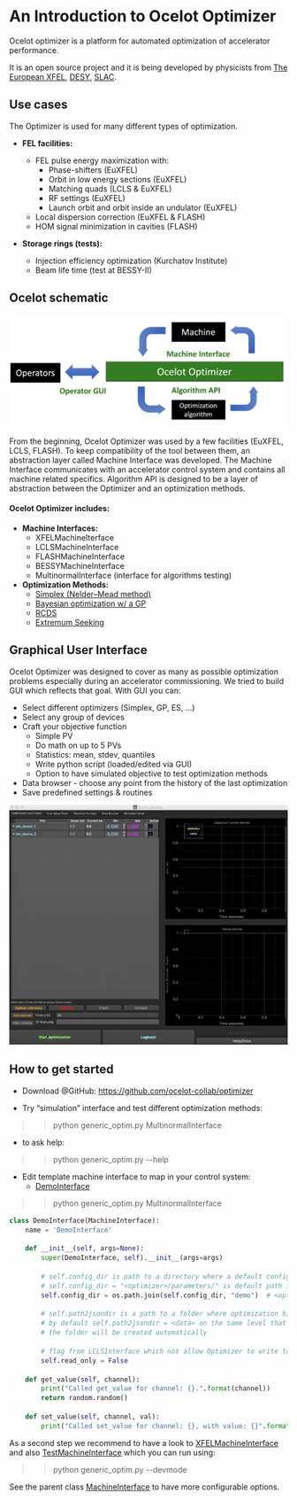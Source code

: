 # An Introduction to Ocelot Optimizer

Ocelot optimizer is a platform for automated optimization of accelerator performance. 

It is an open source project and it is being developed by physicists from [The European XFEL](http://www.xfel.eu/), [DESY](http://www.desy.de/), [SLAC](https://www6.slac.stanford.edu). 

## Use cases 

The Optimizer is used for many different types of optimization. 

* **FEL facilities:**
 
    - FEL pulse energy maximization with:
        - Phase-shifters (EuXFEL)
        - Orbit in low energy sections (EuXFEL)
        - Matching quads (LCLS & EuXFEL)
        - RF settings (EuXFEL)
        - Launch orbit and orbit inside an undulator (EuXFEL)
    - Local dispersion correction (EuXFEL & FLASH)
    - HOM signal minimization in cavities (FLASH)
* **Storage rings (tests):**
    - Injection efficiency optimization (Kurchatov Institute)
    - Beam life time (test at BESSY-II)
    
## Ocelot schematic

![](docs/readme/ocelot_schematic.png)


From the beginning, Ocelot Optimizer was used by a few facilities (EuXFEL, LCLS, FLASH). To keep compatibility of the tool between them, an abstraction layer called Machine Interface was developed. The Machine Interface communicates with an accelerator control system and contains all machine related specifics. 
Algorithm API is designed to be a layer of abstraction between the Optimizer and an optimization methods.

#### Ocelot Optimizer includes:
* **Machine Interfaces:**
    - XFELMachineIterface
    - LCLSMachineInterface
    - FLASHMachineInterface
    - BESSYMachineInterface
    - MultinormalInterface (interface for algorithms testing)
* **Optimization Methods:**
    - [Simplex (Nelder–Mead method)](https://en.wikipedia.org/wiki/Nelder–Mead_method)
    - [Bayesian optimization w/ a GP](http://accelconf.web.cern.ch/accelconf/ipac2016/papers/wepow055.pdf)
    - [RCDS](https://www.slac.stanford.edu/pubs/slacpubs/15250/slac-pub-15414.pdf)
    - [Extremum Seeking](https://www.sciencedirect.com/science/article/pii/S0005109816300553)


## Graphical User Interface

Ocelot Optimizer was designed to cover as many as possible optimization problems especially during an accelerator commissioning. 
We tried to build GUI which reflects that goal. With GUI you can:
* Select different optimizers (Simplex, GP, ES, …)
* Select any group of devices
* Craft your objective function 
     - Simple PV
     - Do math on up to 5 PVs
     - Statistics: mean, stdev, quantiles
     - Write python script (loaded/edited via GUI)
     - Option to have simulated objective to test optimization methods
* Data browser - choose any point from the history of the last optimization
* Save predefined settings & routines


![](docs/readme/ocelot_anim.gif)

## How to get started

* Download @GitHub:  https://github.com/ocelot-collab/optimizer

* Try “simulation” interface and test different optimization methods: 
>> python generic_optim.py MultinormalInterface

* to ask help:
>> python generic_optim.py --help 

* Edit template machine interface to map in your control system:
     - [DemoInterface](mint/demo/demo_interface.py)
>> python generic_optim.py MultinormalInterface

```python
class DemoInterface(MachineInterface):
    name = 'DemoInterface'

    def __init__(self, args=None):
        super(DemoInterface, self).__init__(args=args)

        # self.config_dir is path to a directory where a default config will be saved (the tool state)
        # self.config_dir = "<optimizer>/parameters/" is default path in the parent class MachineInterface
        self.config_dir = os.path.join(self.config_dir, "demo")  # <optimizer>/parameters/demo

        # self.path2jsondir is a path to a folder where optimization histories will be saved in json format
        # by default self.path2jsondir = <data> on the same level that <optimizer>
        # the folder will be created automatically

        # flag from LCLSInterface which not allow Optimizer to write to control system
        self.read_only = False

    def get_value(self, channel):
        print("Called get_value for channel: {}.".format(channel))
        return random.random()

    def set_value(self, channel, val):
        print("Called set_value for channel: {}, with value: {}".format(channel, val))

```

As a second step we recommend to have a look to [XFELMachineInterface](mint/xfel/xfel_interface.py)
and also [TestMachineInterface](mint/xfel/xfel_interface.py) 
which you can run using:

>> python generic_optim.py --devmode 


See the parent class [MachineInterface](mint/opt_objects.py) to have more configurable options.  